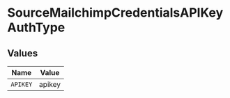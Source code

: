 # SourceMailchimpCredentialsAPIKeyAuthType


## Values

| Name     | Value    |
| -------- | -------- |
| `APIKEY` | apikey   |